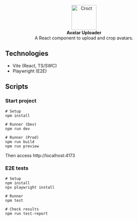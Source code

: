 <p align="center">
    <a href="https://croct.com">
      <img src="https://cdn.croct.io/brand/logo/repo-icon-green.svg" alt="Croct" height="80"/>
    </a>
    <br />
    <strong>Avatar Uploader</strong>
    <br />
    A React component to upload and crop avatars.
</p>

## Technologies
* Vite (React, TS/SWC)
* Playwright (E2E)

## Scripts
### Start project
```shell
# Setup
npm install
```
```shell
# Runner (Dev)
npm run dev
```
```shell
# Runner (Prod)
npm run build
npm run preview
```
Then access http://localhost:4173

### E2E tests
```shell
# Setup
npm install
npx playwright install
```
```shell
# Runner
npm test
```
```shell
# Check results
npm run test-report
```

